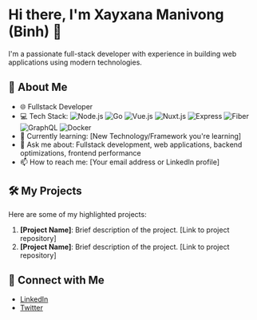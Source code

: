 # Hi there, I'm Xayxana Manivong (Binh) 👋

I'm a passionate full-stack developer with experience in building web applications using modern technologies.

## 🚀 About Me

- 🌐 Fullstack Developer
- 💻 Tech Stack:
  ![Node.js](https://img.shields.io/badge/Node.js-339933?style=for-the-badge&logo=nodedotjs&logoColor=white)
  ![Go](https://img.shields.io/badge/Go-00ADD8?style=for-the-badge&logo=go&logoColor=white)
  ![Vue.js](https://img.shields.io/badge/Vue.js-4FC08D?style=for-the-badge&logo=vue.js&logoColor=white)
  ![Nuxt.js](https://img.shields.io/badge/Nuxt.js-00C58E?style=for-the-badge&logo=nuxtdotjs&logoColor=white)
  ![Express](https://img.shields.io/badge/Express-000000?style=for-the-badge&logo=express&logoColor=white)
  ![Fiber](https://img.shields.io/badge/Fiber-00ADD8?style=for-the-badge&logo=fiber&logoColor=white)
  ![GraphQL](https://img.shields.io/badge/GraphQL-E10098?style=for-the-badge&logo=graphql&logoColor=white)
  ![Docker](https://img.shields.io/badge/Docker-2496ED?style=for-the-badge&logo=docker&logoColor=white)
- 🌱 Currently learning: [New Technology/Framework you're learning]
- 💬 Ask me about: Fullstack development, web applications, backend optimizations, frontend performance
- 📫 How to reach me: [Your email address or LinkedIn profile]

## 🛠️ My Projects

Here are some of my highlighted projects:

1. **[Project Name]**: Brief description of the project. [Link to project repository]
2. **[Project Name]**: Brief description of the project. [Link to project repository]

## 🔗 Connect with Me

- [LinkedIn](your-linkedin-url)
- [Twitter](your-twitter-url)
